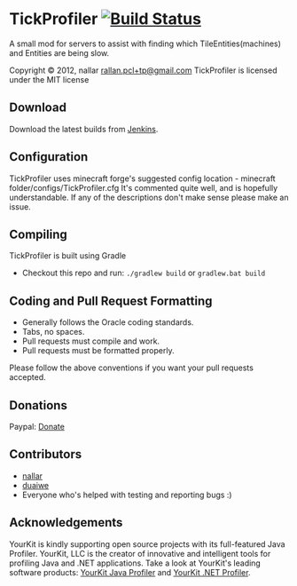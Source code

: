 TickProfiler [![Build Status](https://nallar.me/buildservice/job/TickProfiler/branch/1.8.9/badge/icon)](https://nallar.me/buildservice/job/TickProfiler/)
==========
A small mod for servers to assist with finding which TileEntities(machines) and Entities are being slow.

Copyright &copy; 2012, nallar <rallan.pcl+tp@gmail.com>
TickProfiler is licensed under the MIT license

Download
-----
Download the latest builds from [Jenkins].

Configuration
-----
TickProfiler uses minecraft forge's suggested config location - minecraft folder/configs/TickProfiler.cfg
It's commented quite well, and is hopefully understandable. If any of the descriptions don't make sense please make an issue.

Compiling
---------
TickProfiler is built using Gradle

* Checkout this repo and run: `./gradlew build` or `gradlew.bat build`

Coding and Pull Request Formatting
----------------------------------
* Generally follows the Oracle coding standards.
* Tabs, no spaces.
* Pull requests must compile and work.
* Pull requests must be formatted properly.

Please follow the above conventions if you want your pull requests accepted.

Donations
----------------------------------

Paypal: [Donate](https://www.paypal.com/cgi-bin/webscr?cmd=_s-xclick&hosted_button_id=PTWH8MH8Y4WH8)

Contributors
----------------------------------

* [nallar](https://github.com/nallar/ "Ross Allan")
* [duaiwe](https://github.com/duaiwe "Jonathan Borzilleri")
* Everyone who's helped with testing and reporting bugs :)

Acknowledgements
----------------------------------

YourKit is kindly supporting open source projects with its full-featured Java Profiler. YourKit, LLC is the creator of innovative and intelligent tools for profiling Java and .NET applications. Take a look at YourKit's leading software products: [YourKit Java Profiler](http://www.yourkit.com/java/profiler/index.jsp) and [YourKit .NET Profiler](http://www.yourkit.com/.net/profiler/index.jsp).

[License]: http://nallar.me/licenses/n-open-license-v1.txt
[Jenkins]: http://nallar.me/buildservice

